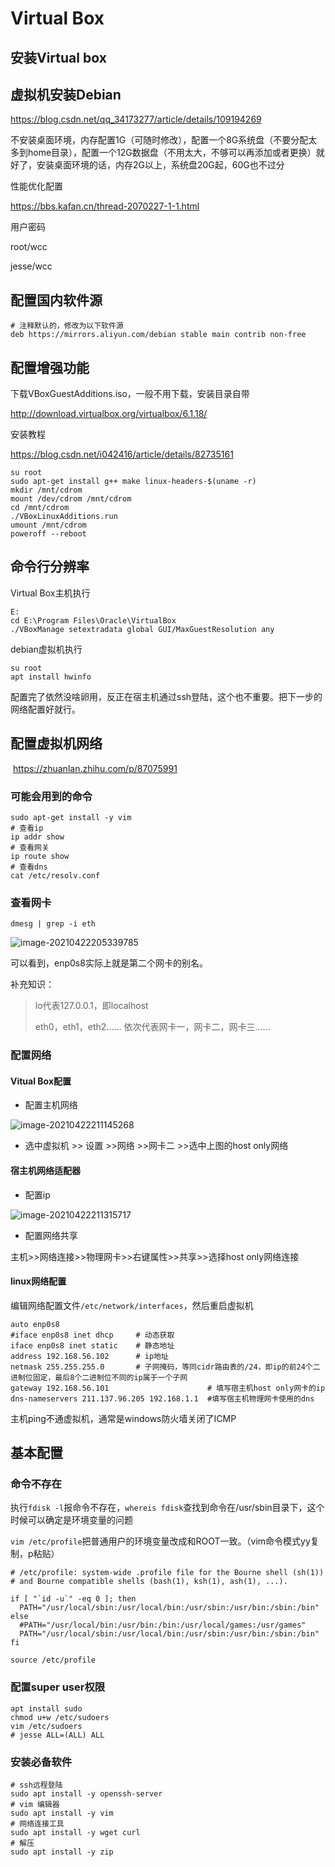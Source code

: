 # Virtual Box

## 安装Virtual box

## 虚拟机安装Debian

https://blog.csdn.net/qq_34173277/article/details/109194269

不安装桌面环境，内存配置1G（可随时修改），配置一个8G系统盘（不要分配太多到home目录），配置一个12G数据盘（不用太大，不够可以再添加或者更换）就好了，安装桌面环境的话，内存2G以上，系统盘20G起，60G也不过分

性能优化配置

https://bbs.kafan.cn/thread-2070227-1-1.html

用户密码

root/wcc

jesse/wcc

## 配置国内软件源

```shell
# 注释默认的，修改为以下软件源
deb https://mirrors.aliyun.com/debian stable main contrib non-free 
```

## 配置增强功能

下载VBoxGuestAdditions.iso，一般不用下载，安装目录自带

http://download.virtualbox.org/virtualbox/6.1.18/

安装教程

https://blog.csdn.net/i042416/article/details/82735161

```shell
su root
sudo apt-get install g++ make linux-headers-$(uname -r) 
mkdir /mnt/cdrom
mount /dev/cdrom /mnt/cdrom
cd /mnt/cdrom
./VBoxLinuxAdditions.run
umount /mnt/cdrom
poweroff --reboot 
```

## 命令行分辨率

Virtual Box主机执行

```
E:
cd E:\Program Files\Oracle\VirtualBox
./VBoxManage setextradata global GUI/MaxGuestResolution any
```

debian虚拟机执行

```shell
su root
apt install hwinfo

```

配置完了依然没啥卵用，反正在宿主机通过ssh登陆，这个也不重要。把下一步的网络配置好就行。

## 配置虚拟机网络

​	https://zhuanlan.zhihu.com/p/87075991

### 可能会用到的命令

```shell
sudo apt-get install -y vim
# 查看ip
ip addr show
# 查看网关
ip route show
# 查看dns
cat /etc/resolv.conf
```

### 查看网卡

```shell
dmesg | grep -i eth
```

![image-20210422205339785](%E8%99%9A%E6%8B%9F%E6%9C%BA%E5%AE%89%E8%A3%85.assets/image-20210422205339785.png)

可以看到，enp0s8实际上就是第二个网卡的别名。

补充知识：

> lo代表127.0.0.1，即localhost
>
> eth0，eth1，eth2...... 依次代表网卡一，网卡二，网卡三......

### 配置网络

#### Vitual Box配置

- 配置主机网络

![image-20210422211145268](%E8%99%9A%E6%8B%9F%E6%9C%BA%E5%AE%89%E8%A3%85.assets/image-20210422211145268.png)

- 选中虚拟机 >> 设置 >>网络 >>网卡二 >>选中上图的host only网络





#### 宿主机网络适配器

- 配置ip

![image-20210422211315717](%E8%99%9A%E6%8B%9F%E6%9C%BA%E5%AE%89%E8%A3%85.assets/image-20210422211315717.png)

- 配置网络共享

主机>>网络连接>>物理网卡>>右键属性>>共享>>选择host only网络连接

#### linux网络配置

编辑网络配置文件`/etc/network/interfaces`，然后重启虚拟机

```shell
auto enp0s8
#iface enp0s8 inet dhcp		# 动态获取
iface enp0s8 inet static	# 静态地址
address 192.168.56.102 		# ip地址
netmask 255.255.255.0 		# 子网掩码，等同cidr路由表的/24，即ip的前24个二进制位固定，最后8个二进制位不同的ip属于一个子网
gateway 192.168.56.101						# 填写宿主机host only网卡的ip
dns-nameservers 211.137.96.205 192.168.1.1	#填写宿主机物理网卡使用的dns
```

主机ping不通虚拟机，通常是windows防火墙关闭了ICMP

## 基本配置

### 命令不存在

执行`fdisk -l`报命令不存在，`whereis fdisk`查找到命令在/usr/sbin目录下，这个时候可以确定是环境变量的问题

`vim /etc/profile`把普通用户的环境变量改成和ROOT一致。（vim命令模式yy复制，p粘贴）

```properties
# /etc/profile: system-wide .profile file for the Bourne shell (sh(1))
# and Bourne compatible shells (bash(1), ksh(1), ash(1), ...).

if [ "`id -u`" -eq 0 ]; then
  PATH="/usr/local/sbin:/usr/local/bin:/usr/sbin:/usr/bin:/sbin:/bin"
else
  #PATH="/usr/local/bin:/usr/bin:/bin:/usr/local/games:/usr/games"
  PATH="/usr/local/sbin:/usr/local/bin:/usr/sbin:/usr/bin:/sbin:/bin"
fi

```

`source /etc/profile`

### 配置super user权限

```shell
apt install sudo 
chmod u+w /etc/sudoers
vim /etc/sudoers
# jesse ALL=(ALL) ALL
```

### 安装必备软件

```shell
# ssh远程登陆
sudo apt install -y openssh-server
# vim 编辑器
sudo apt install -y vim
# 网络连接工具
sudo apt install -y wget curl
# 解压
sudo apt install -y zip
```



